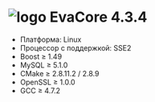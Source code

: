 # ![logo](http://bnetcmsus-a.akamaihd.net/cms/blog_header/r1/R1Q6OMJJCBTI1438211806112.jpg) EvaCore 4.3.4

+ Платформа: Linux
+ Процессор с поддержкой: SSE2
+ Boost ≥ 1.49
+ MySQL ≥ 5.1.0
+ CMake ≥ 2.8.11.2 / 2.8.9
+ OpenSSL ≥ 1.0.0
+ GCC ≥ 4.7.2